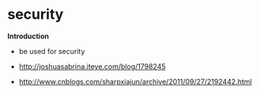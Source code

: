 # security

**Introduction**

  - be used for security

  - http://joshuasabrina.iteye.com/blog/1798245

  - http://www.cnblogs.com/sharpxiajun/archive/2011/09/27/2192442.html

